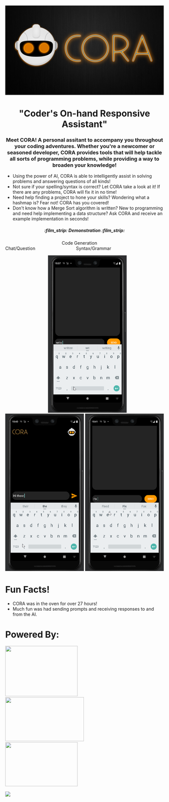 <p align="center">
  <img src="https://github.com/codebloodedlions/Cora/blob/master/cora_logo.png"/>
</p>

<h1 align="center"> 
  <b> "Coder's On-hand Responsive Assistant" </b>
</h1>

<h3 align="center">
Meet CORA! A personal assitant to accompany you throughout your coding adventures. Whether you're a newcomer or seasoned developer, CORA provides tools that will help tackle all sorts of programming problems, while providing a way to broaden your knowledge!
</h3>

- Using the power of AI, CORA is able to intelligently assist in solving problems and answering questions of all kinds!
- Not sure if your spelling/syntax is correct? Let CORA take a look at it! If there are any problems, CORA will fix it in no time!
- Need help finding a project to hone your skills? Wondering what a hashmap is? Fear not! CORA has you covered!
- Don't know how a Merge Sort algorithm is written? New to programming and need help implementing a data structure? Ask CORA and receive an example implementation in seconds!

<h5 align="center">
  :film_strip: Demonstration :film_strip:
</h5>

<p>
  &nbsp;&nbsp;&nbsp;&emsp;&emsp;&emsp;&emsp;&emsp;&emsp;&emsp;&emsp;&emsp;&emsp;&emsp;&emsp;Code Generation
  &nbsp;&emsp;&emsp;&emsp;&emsp;&emsp;&emsp;&emsp;&emsp;Chat/Question
  &emsp;&emsp;&emsp;&emsp;&emsp;&emsp;&emsp;&emsp;&emsp;Syntax/Grammar
  </>

<p float="left" align="center">
  &emsp;
  <img src="https://github.com/codebloodedlions/Cora/blob/master/code-gen.gif" height="500" width="250"/>
  <img src="https://github.com/codebloodedlions/Cora/blob/master/chat.gif" height="500" width="250"/>
  <img src="https://github.com/codebloodedlions/Cora/blob/master/syntax.gif" height="500" width="250"/>
</p>

# Fun Facts!
- CORA was in the oven for over 27 hours!
- Much fun was had sending prompts and receiving responses to and from the AI.

# Powered By:

<p float="left">
  <img src="https://upload.wikimedia.org/wikipedia/commons/thumb/c/c9/OpenAI_Logo_%282%29.svg/2560px-OpenAI_Logo_%282%29.svg.png" height="160" width="230"/>
  &emsp;&emsp;&nbsp;&nbsp;&nbsp;
  <img src="https://logos-world.net/wp-content/uploads/2021/08/Android-wordmark-Logo-2014-2019.png" height="140" width="250"/>
  &emsp;&emsp;&nbsp;&nbsp;&nbsp;
  <img src="https://1000logos.net/wp-content/uploads/2020/09/Java-Logo.png" height="140" width="230"/>
</p>

<img src="https://opengraph.githubassets.com/66d7307ce58da368038f3a73e3feec11c6c711b348c7679f38e91a44d93c83ed/FasterXML/jackson-core"/>
                                                                                                                          
